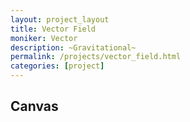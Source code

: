 ```yaml
---
layout: project_layout
title: Vector Field
moniker: Vector
description: ~Gravitational~
permalink: /projects/vector_field.html
categories: [project]
---
```



## Canvas